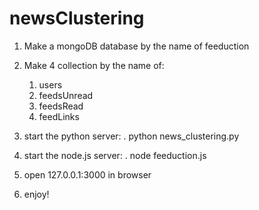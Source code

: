 # newsClustering

1. Make a mongoDB database by the name of feeduction

2. Make 4 collection by the name of:
	1. users
	2. feedsUnread
	3. feedsRead
	4. feedLinks

3. start the python server:
	. python news_clustering.py

4. start the node.js server:
	. node feeduction.js

5. open 127.0.0.1:3000 in browser

6. enjoy!
